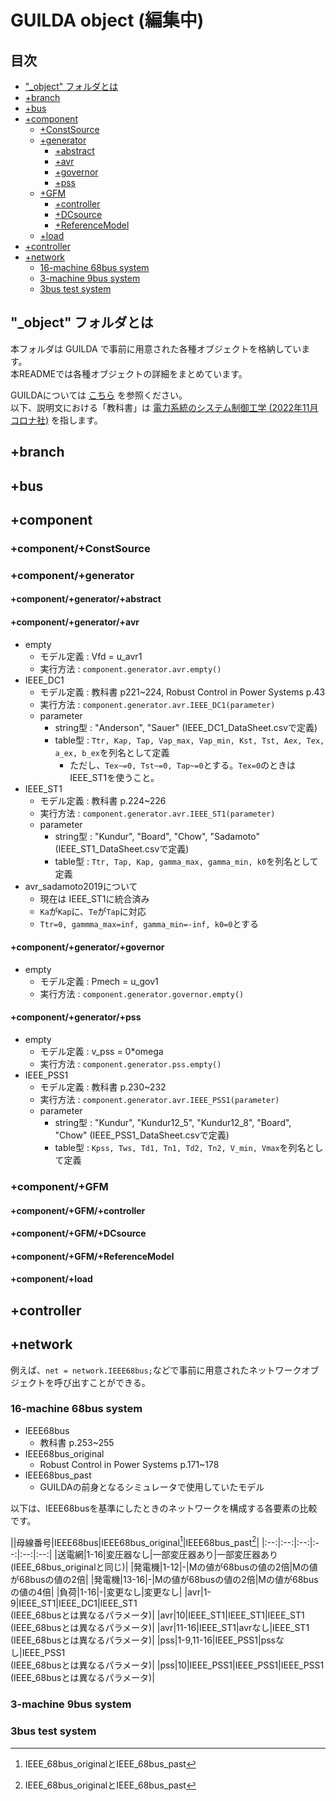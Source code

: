 # GUILDA object (編集中)

## 目次
- ["_object" フォルダとは](#anchor1)
- [+branch](#anchor2)
- [+bus](#anchor3)
- [+component](#anchor4)
	- [+ConstSource](#anchor4-1)
	- [+generator](#anchor4-2)
		- [+abstract](#anchor4-2-1)
		- [+avr](#anchor4-2-2)
		- [+governor](#anchor4-2-3)
		- [+pss](#anchor4-2-4)
	- [+GFM](#anchor4-3)
		- [+controller](#anchor4-3-1)
		- [+DCsource](#anchor4-3-2)
		- [+ReferenceModel](#anchor4-3-3)
	- [+load](#anchor4-4)
- [+controller](#anchor5)
- [+network](#anchor6)
	- [16-machine 68bus system](#anchor6-1)
	- [3-machine 9bus system](#anchor6-2)
	- [3bus test system](#anchor6-3)


<a id="anchor1"></a>
## "_object" フォルダとは

本フォルダは GUILDA で事前に用意された各種オブジェクトを格納しています。<br>
本READMEでは各種オブジェクトの詳細をまとめています。

GUILDAについては [こちら](../README.md) を参照ください。<br>
以下、説明文における「教科書」は [電力系統のシステム制御工学 (2022年11月コロナ社)](https://lim.ishizaki-lab.jp/guilda#h.66rvn04iyvio) を指します。


<a id="anchor2"></a>
## +branch


<a id="anchor3"></a>
## +bus


<a id="anchor4"></a>
## +component


<a id="anchor4-1"></a>
### +component/+ConstSource


<a id="anchor4-2"></a>
### +component/+generator


<a id="anchor4-2-1"></a>
#### +component/+generator/+abstract


<a id="anchor4-2-2"></a>
#### +component/+generator/+avr
- empty
	- モデル定義 : Vfd = u_avr1
	- 実行方法 : ``component.generator.avr.empty()``
- IEEE_DC1
	- モデル定義 : 教科書 p221~224, Robust Control in Power Systems p.43
	- 実行方法 : ``component.generator.avr.IEEE_DC1(parameter)``
	- parameter
		- string型 : "Anderson", "Sauer" (IEEE_DC1_DataSheet.csvで定義)
		- table型 : ``Ttr, Kap, Tap, Vap_max, Vap_min, Kst, Tst, Aex, Tex, a_ex, b_ex``を列名として定義
			- ただし、``Tex~=0, Tst~=0, Tap~=0``とする。``Tex=0``のときはIEEE_ST1を使うこと。
- IEEE_ST1
	- モデル定義 : 教科書 p.224~226
	- 実行方法 : ``component.generator.avr.IEEE_ST1(parameter)``
	- parameter
		- string型 : "Kundur", "Board", "Chow", "Sadamoto" (IEEE_ST1_DataSheet.csvで定義)
		- table型 : ``Ttr, Tap, Kap, gamma_max, gamma_min, k0``を列名として定義
- avr_sadamoto2019について
	- 現在は IEEE_ST1に統合済み
	- ``Ka``が``Kap``に、``Te``が``Tap``に対応
	- ``Ttr=0, gammma_max=inf, gamma_min=-inf, k0=0``とする

<a id="anchor4-2-3"></a>
#### +component/+generator/+governor
- empty
	- モデル定義 : Pmech = u_gov1
	- 実行方法 : ``component.generator.governor.empty()``

<a id="anchor4-2-4"></a>
#### +component/+generator/+pss
- empty
	- モデル定義 : v_pss = 0*omega
	- 実行方法 : ``component.generator.pss.empty()``
- IEEE_PSS1
	- モデル定義 : 教科書 p.230~232
	- 実行方法 : ``component.generator.avr.IEEE_PSS1(parameter)``
	- parameter
		- string型 : "Kundur", "Kundur12_5", "Kundur12_8", "Board", "Chow" (IEEE_PSS1_DataSheet.csvで定義)
		- table型 : ``Kpss, Tws, Td1, Tn1, Td2, Tn2, V_min, Vmax``を列名として定義

<a id="anchor4-3"></a>
### +component/+GFM


<a id="anchor4-3-1"></a>
#### +component/+GFM/+controller


<a id="anchor4-3-2"></a>
#### +component/+GFM/+DCsource


<a id="anchor4-3-3"></a>

#### +component/+GFM/+ReferenceModel


<a id="anchor4-4"></a>

#### +component/+load


<a id="anchor5"></a>
## +controller


<a id="anchor6"></a>
## +network
例えば、``net = network.IEEE68bus;``などで事前に用意されたネットワークオブジェクトを呼び出すことができる。

<a id="anchor6-1"></a>
### 16-machine 68bus system
- IEEE68bus
	- 教科書 p.253~255
- IEEE68bus_original
	- Robust Control in Power Systems p.171~178
- IEEE68bus_past
	- GUILDAの前身となるシミュレータで使用していたモデル

以下は、IEEE68busを基準にしたときのネットワークを構成する各要素の比較です。

||母線番号|IEEE68bus|IEEE68bus_original[^1]|IEEE68bus_past[^1]|
|:--:|:--:|:--:|:--:|:--:|:--:|
|送電網|1-16|変圧器なし|一部変圧器あり|一部変圧器あり<br>(IEEE\_68bus\_originalと同じ)|
|発電機|1-12|-|Mの値が68busの値の2倍|Mの値が68busの値の2倍|
|発電機|13-16|-|Mの値が68busの値の2倍|Mの値が68busの値の4倍|
|負荷|1-16|-|変更なし|変更なし|
|avr|1-9|IEEE_ST1|IEEE_DC1|IEEE\_ST1<br>(IEEE\_68busとは異なるパラメータ)|
|avr|10|IEEE_ST1|IEEE_ST1|IEEE\_ST1<br>(IEEE\_68busとは異なるパラメータ)|
|avr|11-16|IEEE_ST1|avrなし|IEEE\_ST1<br>(IEEE\_68busとは異なるパラメータ)|
|pss|1-9,11-16|IEEE_PSS1|pssなし|IEEE\_PSS1<br>(IEEE\_68busとは異なるパラメータ)|
|pss|10|IEEE_PSS1|IEEE_PSS1|IEEE\_PSS1<br>(IEEE\_68busとは異なるパラメータ)|

[^1]: IEEE\_68bus\_originalとIEEE\_68bus\_past

<a id="anchor6-2"></a>                
### 3-machine 9bus system


<a id="anchor6-3"></a>
### 3bus test system

